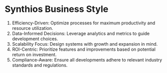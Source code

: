 # Synthios Business Style

1. Efficiency-Driven: Optimize processes for maximum productivity and resource utilization.
2. Data-Informed Decisions: Leverage analytics and metrics to guide development choices.
3. Scalability Focus: Design systems with growth and expansion in mind.
4. ROI-Centric: Prioritize features and improvements based on potential return on investment.
5. Compliance-Aware: Ensure all developments adhere to relevant industry standards and regulations.

